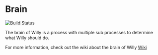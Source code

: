 # Brain

[![Build Status](https://travis-ci.org/Windesheim-Willy/brain.svg?branch=master)](https://travis-ci.org/Windesheim-Willy/brain)

The brain of Willy is a process with multiple sub processes to determine what Willy should do.

For more information, check out the wiki about the brain of Willy [Wiki](https://windesheim-willy.github.io/WillyWiki/Components/brain.html)
